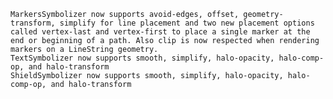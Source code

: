 
    MarkersSymbolizer now supports avoid-edges, offset, geometry-transform, simplify for line placement and two new placement options called vertex-last and vertex-first to place a single marker at the end or beginning of a path. Also clip is now respected when rendering markers on a LineString geometry.
    TextSymbolizer now supports smooth, simplify, halo-opacity, halo-comp-op, and halo-transform
    ShieldSymbolizer now supports smooth, simplify, halo-opacity, halo-comp-op, and halo-transform
